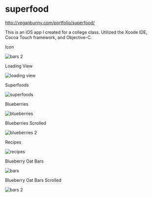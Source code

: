 superfood
=========

http://veganbunny.com/portfolio/superfood/

This is an iOS app I created for a college class. Utilized the Xcode IDE, Cocoa Touch framework, and Objective-C.

Icon

![bars 2](http://veganbunny.com/portfolio/images/superfood/icon.png)

Loading View

![loading view](http://veganbunny.com/portfolio/images/superfood/super1.png)

Superfoods

![superfoods](http://veganbunny.com/portfolio/images/superfood/super2.png)

Blueberries

![blueberries](http://veganbunny.com/portfolio/images/superfood/super3.png)

Blueberries Scrolled

![blueberries 2](http://veganbunny.com/portfolio/images/superfood/super4.png)

Recipes

![recipes](http://veganbunny.com/portfolio/images/superfood/super5.png)

Blueberry Oat Bars

![bars](http://veganbunny.com/portfolio/images/superfood/super6.png)

Blueberry Oat Bars Scrolled

![bars 2](http://veganbunny.com/portfolio/images/superfood/super7.png)


